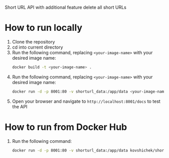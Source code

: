 Short URL API with additional feature delete all short URLs

# How to run locally
1. Clone the repository
2. cd into current directory
3. Run the following command, replacing `<your-image-name>` with your desired image name:
    ```bash 
    docker build -t <your-image-name> .
    ```
4. Run the following command, replacing `<your-image-name>` with your desired image name:
    ```bash
    docker run -d -p 8001:80 -v shorturl_data:/app/data <your-image-name>
    ```
5. Open your browser and navigate to `http://localhost:8001/docs` to test the API

# How to run from Docker Hub
1. Run the following command:
    ```bash
    docker run -d -p 8001:80 -v shorturl_data:/app/data kovshichek/shorturl-service:latest
    ```